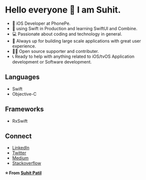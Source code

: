 # Hello everyone 👋 I am Suhit.

- 📱 iOS Developer at PhonePe.
- 🚀 using Swift in Production and learning SwiftUI and Combine.
- 💻 Passionate about coding and technology in general.
- 🎯 Always up for building large scale applications with great user experience.
- 🙌🏻 Open source supporter and contributer.
- 📞 Ready to help with anything related to iOS/tvOS Application development or Software development. 

## Languages
- Swift
- Objective-C

## Frameworks 
- RxSwift

## Connect
- [LinkedIn](https://www.linkedin.com/in/suhitt/) 
- [Twitter](https://twitter.com/suhit_patil)
- [Medium](https://medium.com/@suhit)
- [Stackoverflow](https://stackoverflow.com/users/1570808/suhit-patil)

**⭐️ From [Suhit Patil](https://github.com/suhitp)**

<!--
**suhitp/suhitp** is a ✨ _special_ ✨ repository because its `README.md` (this file) appears on your GitHub profile.

Here are some ideas to get you started:

- 🔭 I’m currently working on ...
- 🌱 I’m currently learning ...
- 👯 I’m looking to collaborate on ...
- 🤔 I’m looking for help with ...
- 💬 Ask me about ...
- 📫 How to reach me: ...
- 😄 Pronouns: ...
- ⚡ Fun fact: ...
-->
